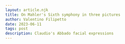 ```yaml
---
layout: article.njk
title: On Mahler's Sixth symphony in three pictures
author: Valentino Filipetto
date: 2023-06-11
tags: post
description: Claudio's Abbado facial expressions
---
```

